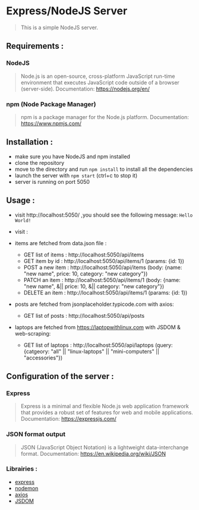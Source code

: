 # Express/NodeJS Server
> This is a simple NodeJS server.


## Requirements :

### NodeJS
> Node.js is an open-source, cross-platform JavaScript run-time environment that executes JavaScript code outside of a browser (server-side).
> Documentation: https://nodejs.org/en/

### npm (Node Package Manager)
> npm is a package manager for the Node.js platform.
> Documentation: https://www.npmjs.com/

## Installation :

- make sure you have NodeJS and npm installed
- clone the repository
- move to the directory and run `npm install` to install all the dependencies
- launch the server with `npm start` (ctrl+c to stop it)
- server is running on port 5050

## Usage :

- visit http://localhost:5050/ ,you should see the following message:
```Hello World!```

- visit :
  
* items are fetched from data.json file :
  - GET list of items : http://localhost:5050/api/items
  - GET item by id : http://localhost:5050/api/items/1 (params: {id: 1})
  - POST a new item : http://localhost:5050/api/items (body: {name: "new name", price: 10, category: "new category"})
  - PATCH an item : http://localhost:5050/api/items/1 (body: {name: "new name", &|| price: 10, &|| category: "new category"})
  - DELETE an item : http://localhost:5050/api/items/1 (params: {id: 1})

* posts are fetched from jsonplaceholder.typicode.com with axios:
  - GET list of posts : http://localhost:5050/api/posts

* laptops are fetched from https://laptopwithlinux.com with JSDOM & web-scraping:
  - GET list of laptops : http://localhost:5050/api/laptops (query: {catgeory: "all" || "linux-laptops" || "mini-computers" || "accessories"})

## Configuration of the server :

### Express
> Express is a minimal and flexible Node.js web application framework that provides a robust set of features for web and mobile applications.
> Documentation: https://expressjs.com/

### JSON format output
> JSON (JavaScript Object Notation) is a lightweight data-interchange format.
> Documentation: https://en.wikipedia.org/wiki/JSON

### Librairies :

- [express](https://expressjs.com/)
- [nodemon](https://www.npmjs.com/package/nodemon)
- [axios](https://www.npmjs.com/package/axios)
- [JSDOM](https://www.npmjs.com/package/jsdom)
  
